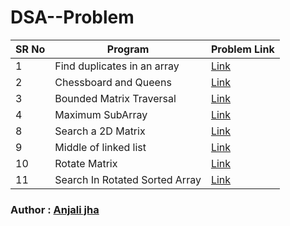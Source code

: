 # DSA--Problem

SR No   | Program | Problem Link  
--- | --- | ---
1 | Find duplicates in an array | [Link](https://practice.geeksforgeeks.org/problems/find-duplicates-in-an-array/1?page=1&category[]=ArrayssortBy=submissions)
2 | Chessboard and Queens | [Link](https://cses.fi/problemset/task/1624)
3 | Bounded Matrix Traversal | [Link](https://practice.geeksforgeeks.org/problems/boundary-traversal-of-matrix-1587115620/1)
4 | Maximum SubArray | [Link](https://leetcode.com/problems/maximum-subarray/)
8 | Search a 2D Matrix | [Link](https://leetcode.com/problems/search-a-2d-matrix)
9 |Middle of linked list |  [Link](https://leetcode.com/problems/middle-of-the-linked-list)
10 |Rotate Matrix |  [Link](https://leetcode.com/problems/rotate-image/)
11 |Search In Rotated Sorted Array | [Link](https://leetcode.com/problems/search-in-rotated-sorted-array/description/)
### Author : [Anjali jha](https://github.com/Anjalijha12345)
